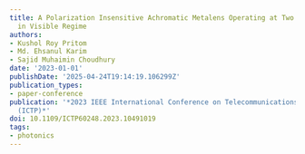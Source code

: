 ```yaml
---
title: A Polarization Insensitive Achromatic Metalens Operating at Two Wavelengths
  in Visible Regime
authors:
- Kushol Roy Pritom
- Md. Ehsanul Karim
- Sajid Muhaimin Choudhury
date: '2023-01-01'
publishDate: '2025-04-24T19:14:19.106299Z'
publication_types:
- paper-conference
publication: '*2023 IEEE International Conference on Telecommunications and Photonics
  (ICTP)*'
doi: 10.1109/ICTP60248.2023.10491019
tags:
- photonics
---
```

